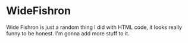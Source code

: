 # WideFishron
Wide Fishron is just a random thing I did with HTML code, it looks really funny to be honest. I'm gonna add more stuff to it.
